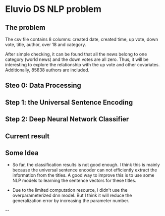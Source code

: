 # Eluvio DS NLP problem

## The problem

The csv file contains 8 columns: created date, created time, up vote, down vote, title, author, over 18 and category.

After simple checking, it can be found that all the news belong to one category (world news) and the down votes are all zero. Thus, it will be interesting to explore the relationship with the up vote and other covariates.
Additionally, 85838 authors are included. 


## Steo 0: Data Processing

## Step 1: the Universal Sentence Encoding

## Step 2: Deep Neural Network Classifier

## Current result

## Some Idea

- So far, the classification results is not good enough. I think this is mainly because the universal sentence encoder can not efficiently extract the information from the titles. A good way to improve this is to use some NLP models to learning the sentence vectors for these titles.

- Due to the limited computation resource, I didn't use the overparameterized dnn model. But I think it will reduce the generalization error by increasing the parameter number.

--
